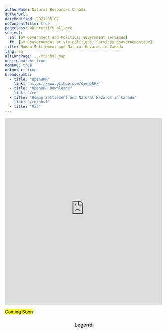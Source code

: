 ```yaml
---
authorName: Natural Resources Canada
authorUrl:
dateModified: 2021-05-07
noContentTitle: true
pageclass: wb-prettify all-pre
subject:
  en: [GV Government and Politics, Government services]
  fr: [GV Gouvernement et vie politique, Services gouvernementaux]
title: Human Settlement and Natural Hazards in Canada
lang: en
altLangPage: ../fr/nhsl_map
nositesearch: true
nomenu: true
nofooter: true
breadcrumbs:
  - title: "OpenDRR"
    link: "https://www.github.com/OpenDRR/"
  - title: "OpenDRR Downloads"
    link: "/en"
  - title: "Human Settlement and Natural Hazards in Canada"
    link: "/en/nhsl"
  - title: "Map"
---
```


<iframe src="https://dashboard.stage.riskprofiler.ca/s/public/app/dashboards?auth_provider_hint=anonymous1#/view/a8345580-e4f3-11eb-9186-0f972b09bc2f?embed=true&_g=(filters%3A!()%2CrefreshInterval%3A(pause%3A!t%2Cvalue%3A0)%2Ctime%3A(from%3Anow-15m%2Cto%3Anow))" height="600" width="100%" style="border:none;"></iframe>

<mark>Coming Soon</mark>

<!-- GeomapStart -->
<div id="esri_map"
	class="wb-geomap"
	data-wb-geomap='{
		"layersFile": "config-nhsl-en.js"
	}'>
<div class="row">
	<div class="col-md-9 form-group">
		<!-- Insert Map Start (mandatory) -->
		<div class="wb-geomap-map"></div>
		<!-- Insert Map End -->
	</div>
	<!-- Insert Legend Start (optional) -->
	<section class="col-md-3 form-group">
		<div class="panel panel-default">
			<header class="panel-heading">
				<h3 class="panel-title">Legend</h3>
			</header>
			<div class="panel-body">
				<div class="wb-geomap-legend"></div>
			</div>
		</div>
	</section>
	<!-- Insert Legend End -->
</div>
<!-- Insert Layer Data Start (mandatory) -->
<div class="row">
	<section>
		<div class="wb-geomap-layers col-md-12"></div>
	</section>
</div>
</div>
<!-- GeomapEnd -->